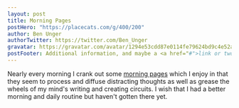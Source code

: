```yaml
---
layout: post
title: Morning Pages
postHero: "https://placecats.com/g/400/200"
author: Ben Unger
authorTwitter: https://twitter.com/Ben_Unger
gravatar: https://gravatar.com/avatar/1294e53cdd87e0114fe79624bd9c4e52a8ea65a1be0af89660dfe56ca8787630?s=150
postFooter: Additional information, and maybe a <a href="#">link or two</a>
---
```


Nearly every morning I crank out some [morning pages](https://www.theguardian.com/lifeandstyle/2014/oct/03/morning-pages-change-your-life-oliver-burkeman) which I enjoy in that they seem to process and diffuse distracting thoughts as well as grease the wheels of my mind's writing and creating circuits.  I wish that I had a better morning and daily routine but haven't gotten there yet.